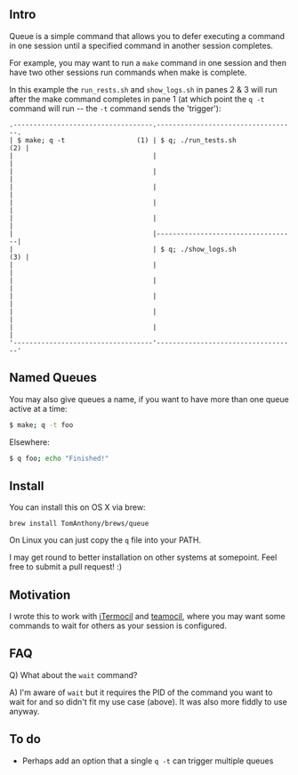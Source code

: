 ## Intro

Queue is a simple command that allows you to defer executing a command in one session until a specified command in another session completes.

For example, you may want to run a `make` command in one session and then have two other sessions run commands when make is complete.

In this example the `run_rests.sh` and `show_logs.sh` in panes 2 & 3 will run after the make command completes in pane 1 (at which point the `q -t` command will run -- the `-t` command sends the 'trigger'):

```
.-----------------------------------.-----------------------------------.
| $ make; q -t                  (1) | $ q; ./run_tests.sh           (2) |
|                                   |                                   |
|                                   |                                   |
|                                   |                                   |
|                                   |                                   |
|                                   |                                   |
|                                   |-----------------------------------|
|                                   | $ q; ./show_logs.sh           (3) |
|                                   |                                   |
|                                   |                                   |
|                                   |                                   |
|                                   |                                   |
|                                   |                                   |
'-----------------------------------'-----------------------------------'
```

## Named Queues

You may also give queues a name, if you want to have more than one queue active at a time:

```bash
$ make; q -t foo
```

Elsewhere:

```bash
$ q foo; echo "Finished!"
```

## Install

You can install this on OS X via brew:

	brew install TomAnthony/brews/queue

On Linux you can just copy the `q` file into your PATH.

I may get round to better installation on other systems at somepoint. Feel free to submit a pull request! :)

## Motivation

I wrote this to work with [iTermocil](https://github.com/TomAnthony/itermocil/) and [teamocil](https://github.com/remiprev/teamocil), where you may want some commands to wait for others as your session is configured.

## FAQ

Q) What about the `wait` command?

A) I'm aware of `wait` but it requires the PID of the command you want to wait for and so didn't fit my use case (above). It was also more fiddly to use anyway.

## To do

- Perhaps add an option that a single `q -t` can trigger multiple queues